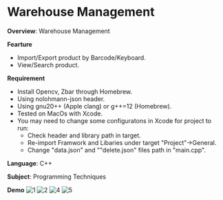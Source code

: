 # Warehouse Management

**Overview**: Warehouse Management

**Fearture**
- Import/Export product by Barcode/Keyboard.
- View/Search product.

**Requirement**
- Install Opencv, Zbar through Homebrew.
- Using nolohmann-json header.
- Using gnu20++ (Apple clang) or g++=12 (Homebrew).
- Tested on MacOs with Xcode.
- You may need to change some configuratons in Xcode for project to run:
  + Check header and library path in target.
  + Re-import Framwork and Libaries under target "Project"->General.
  + Change "data.json" and ""delete.json" files path in "main.cpp".

**Language**: C++

**Subject**: Programming Techniques

**Demo**
![1](https://github.com/yudhnaa/Warehouse-Management/assets/58298820/f419d97d-f98e-4a88-b5a2-ccc339840be9)
![2](https://github.com/yudhnaa/Warehouse-Management/assets/58298820/ad6ca79b-9751-4ff9-a192-b3b938259592)
![4](https://github.com/yudhnaa/Warehouse-Management/assets/58298820/73cd47b0-d2e3-490b-95a2-ba708ab57370)
![5](https://github.com/yudhnaa/Warehouse-Management/assets/58298820/8c3a110c-7a60-48d9-aa0b-3e04627042f2)
